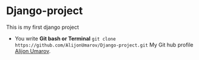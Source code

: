 # Django-project
This is my first django project
- You write **Git bash or Terminal** `git clone https://github.com/AlijonUmarov/Django-project.git`
 My Git hub profile [Alijon Umarov](https://github.com/AlijonUmarov).

